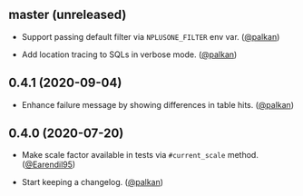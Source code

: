 ## master (unreleased)

- Support passing default filter via `NPLUSONE_FILTER` env var. ([@palkan][])

- Add location tracing to SQLs in verbose mode. ([@palkan][])

## 0.4.1 (2020-09-04)

- Enhance failure message by showing differences in table hits. ([@palkan][])

## 0.4.0 (2020-07-20)

- Make scale factor available in tests via `#current_scale` method. ([@Earendil95][])

- Start keeping a changelog. ([@palkan][])

[@Earendil95]: https://github.com/Earendil95
[@palkan]: https://github.com/palkan
